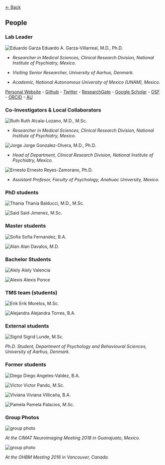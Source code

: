 [<- Back](index.md)

## People

### Lab Leader

![Eduardo Garza](ed_2018.jpg) Eduardo A. Garza-Villarreal, M.D., Ph.D.

* *Researcher in Medical Sciences, Clinical Research Division, National Institute of Psychiatry, Mexico.*

* *Visiting Senior Researcher, University of Aarhus, Denmark.*

* *Academic, National Autonomous University of Mexico (UNAM), Mexico.*

[Personal Website](https://egarza.github.io) - [Github](https://github.com/egarza) - [Twitter](https://twitter.com/egarzav) - [ResearchGate](https://www.researchgate.net/profile/Eduardo_Garza_Villarreal) - [Google Scholar](https://scholar.google.dk/citations?user=bX502bUAAAAJ&hl=en) - [OSF](https://osf.io/uc6aj/) - [ORCID](https://orcid.org/0000-0003-1381-8648) - [AU](http://pure.au.dk/portal/en/eduardoa@cfin.au.dk)

### Co-Investigators & Local Collaborators

![Ruth](ruth.jpg) Ruth Alcala-Lozano, M.D., M.Sc.

* *Researcher in Medical Sciences, Clinical Research Division, National Institute of Psychiatry, Mexico.*

![Jorge](jorge.jpg) Jorge Gonzalez-Olvera, M.D., Ph.D.

* *Head of Department, Clinical Research Division, National Institute of Psychiatry, Mexico.*

![Ernesto](ernesto.jpg) Ernesto Reyes-Zamorano, Ph.D.

* *Assistant Profesor, Faculty of Psychology, Anahuac University, Mexico.*

### PhD students

![Thania](thania.jpg) Thania Balducci, M.D., M.Sc.

![Said](said.jpg) Said Jimenez, M.Sc.


### Master students

![Sofia](sofia.jpg) Sofia Fernandez, B.A.

![Alan](alan.jpg) Alan Davalos, M.D.

### Bachelor Students

![Alely](alely.jpg) Alely Valencia

![Alexis](alexis.jpg) Alexis Ponce

### TMS team (students)

![Erik](erik.jpg) Erik Morelos, M.Sc.

![Alejandra](ale.jpg) Alejandra Torres, B.A.

### External students

![Sigrid](sigrid.jpg) Sigrid Lunde, M.Sc.

*Ph.D. Student, Department of Psychology and Behavioural Sciences, University of Aarhus, Denmark.*

### Former students

![Diego](diego.jpg) Diego Angeles-Valdez, B.A.

![Victor](victor.jpg) Victor Pando, M.Sc.

![Viviana](viviana.jpg) Viviana Villicaña, B.A.

![Pamela](pame.jpg) Pamela Palacios, M.Sc.

### Group Photos

![group photo](group1.jpg)

*At the CIMAT Neuroimaging Meeting 2018 in Guanajuato, Mexico.*

![group photo](group2.jpg)

*At the OHBM Meeting 2016 in Vancouver, Canada.*